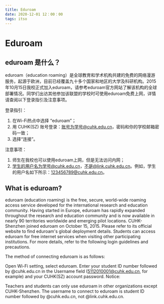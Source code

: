 ```yaml
---
title: Eduroam
date: 2020-12-01 12：00：00
tags: itso
---
```


# Eduroam

## eduroam 是什么？

eduroam（education roaming）是全球教育和学术机构共建的免费的网络漫游服务，起源于欧洲，目前已经覆盖九十多个国家和地区的大学及科研机构。2015年10月15日我校正式加入eduroam，请参考eduroam官方网站了解该机构的全球部署情况。同学们出访其他参加该联盟的学校时可使用eduroam免费上网，详情请查阅以下登录指引及注意事项。

登录指引： 

1. 在Wi-Fi热点中选择 “eduroam”；
2. 用 CUHK(SZ) 账号登录：账号为学号@cuhk.edu.cn，密码和你的学校邮箱密码一致；
3. 选择“连接”。

注意事项：

1. 师生在我校也可以使用eduroam上网，但是无法访问内网；
2. 学生的用户名为学号@cuhk.edu.cn，不是@link.cuhk.edu.cn。例如，学生的用户名如下所示：123456789@cuhk.edu.cn。

## What is eduroam?

eduroam (education roaming) is the free, secure, world-wide roaming access service developed for the international research and education community. Having started in Europe, eduroam has rapidly expanded throughout the research and education community and is now available in nearly 90 territories worldwide and emerging pilot locations. CUHK-Shenzhen joined eduroam on October 15, 2015. Please refer to its official website to find eduroam's global deployment details. Students can access eduroam for free internet services when visiting other participating institutions. For more details, refer to the following login guidelines and precautions.

The method of connecting eduroam is as follows:

Open Wi-Fi setting, select eduroam.
Enter your student ID number followed by @cuhk.edu.cn in the Username field (5112010001@cuhk.edu.cn, for example) and your CUHK(SZ) account password.
Notice:

Teachers and students can only use eduroam in other organizations except CUHK-Shenzhen.
The username to connect to eduroam is student ID number followed by @cuhk.edu.cn, not @link.cuhk.edu.cn.
